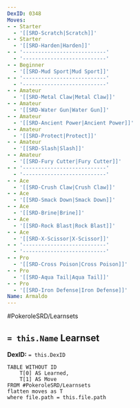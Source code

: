 ```yaml
---
DexID: 0348
Moves:
- - Starter
  - '[[SRD-Scratch|Scratch]]'
- - Starter
  - '[[SRD-Harden|Harden]]'
- - '---------------------------'
  - '---------------------------'
- - Beginner
  - '[[SRD-Mud Sport|Mud Sport]]'
- - '---------------------------'
  - '---------------------------'
- - Amateur
  - '[[SRD-Metal Claw|Metal Claw]]'
- - Amateur
  - '[[SRD-Water Gun|Water Gun]]'
- - Amateur
  - '[[SRD-Ancient Power|Ancient Power]]'
- - Amateur
  - '[[SRD-Protect|Protect]]'
- - Amateur
  - '[[SRD-Slash|Slash]]'
- - Amateur
  - '[[SRD-Fury Cutter|Fury Cutter]]'
- - '---------------------------'
  - '---------------------------'
- - Ace
  - '[[SRD-Crush Claw|Crush Claw]]'
- - Ace
  - '[[SRD-Smack Down|Smack Down]]'
- - Ace
  - '[[SRD-Brine|Brine]]'
- - Ace
  - '[[SRD-Rock Blast|Rock Blast]]'
- - Ace
  - '[[SRD-X-Scissor|X-Scissor]]'
- - '---------------------------'
  - '---------------------------'
- - Pro
  - '[[SRD-Cross Poison|Cross Poison]]'
- - Pro
  - '[[SRD-Aqua Tail|Aqua Tail]]'
- - Pro
  - '[[SRD-Iron Defense|Iron Defense]]'
Name: Armaldo
---
```


#PokeroleSRD/Learnsets

## `= this.Name` Learnset

**DexID:** `= this.DexID`

```dataview
TABLE WITHOUT ID
    T[0] AS Learned,
    T[1] AS Move
FROM #PokeroleSRD/Learnsets
flatten moves as T
where file.path = this.file.path
```
